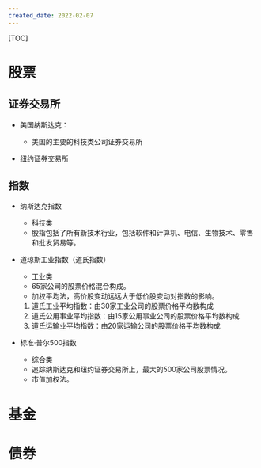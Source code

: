 ```yaml
---
created_date: 2022-02-07
---
```


[TOC]

# 股票

## 证券交易所

- 美国纳斯达克：

  - 美国的主要的科技类公司证券交易所

- 纽约证券交易所

## 指数

- 纳斯达克指数

  - 科技类
  - 股指包括了所有新技术行业，包括软件和计算机、电信、生物技术、零售和批发贸易等。

- 道琼斯工业指数（道氏指数）

  - 工业类
  - 65家公司的股票价格混合构成。
  - 加权平均法，高价股变动远远大于低价股变动对指数的影响。

  1. 道氏工业平均指数：由30家工业公司的股票价格平均数构成
  2. 道氏公用事业平均指数：由15家公用事业公司的股票价格平均数构成
  3. 道氏运输业平均指数：由20家运输公司的股票价格平均数构成

- 标准·普尔500指数

  - 综合类
  - 追踪纳斯达克和纽约证券交易所上，最大的500家公司股票情况。
  - 市值加权法。

# 基金

# 债券
